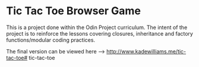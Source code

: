 # Tic Tac Toe Browser Game

This is a project done within the Odin Project curriculum. The intent of the project is to reinforce the lessons covering closures, inheritance and factory functions/modular coding practices. 


The final version can be viewed here --> http://www.kadewilliams.me/tic-tac-toe# tic-tac-toe
